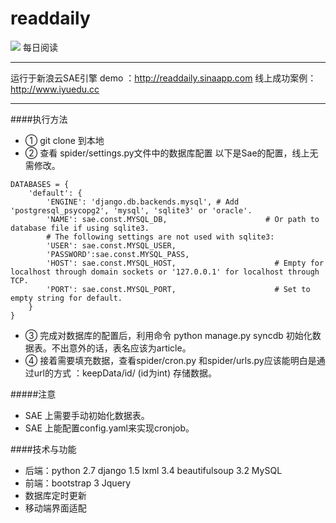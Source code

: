 readdaily
========
<img src="http://readdaily.sinaapp.com/favicon.ico"/> 每日阅读

------
运行于新浪云SAE引擎
demo ：http://readdaily.sinaapp.com
线上成功案例：http://www.iyuedu.cc

------
####执行方法

- ①  git clone 到本地
- ②  查看 spider/settings.py文件中的数据库配置
   以下是Sae的配置，线上无需修改。
```
DATABASES = {
    'default': {
        'ENGINE': 'django.db.backends.mysql', # Add 'postgresql_psycopg2', 'mysql', 'sqlite3' or 'oracle'.
        'NAME': sae.const.MYSQL_DB,                      # Or path to database file if using sqlite3.
        # The following settings are not used with sqlite3:
        'USER': sae.const.MYSQL_USER,
        'PASSWORD':sae.const.MYSQL_PASS,
        'HOST': sae.const.MYSQL_HOST,                      # Empty for localhost through domain sockets or '127.0.0.1' for localhost through TCP.
        'PORT': sae.const.MYSQL_PORT,                      # Set to empty string for default.
    }
}
```
- ③ 完成对数据库的配置后，利用命令 python manage.py syncdb 初始化数据表。不出意外的话，表名应该为article。
- ④ 接着需要填充数据，查看spider/cron.py 和spider/urls.py应该能明白是通过url的方式 ：keepData/id/ (id为int) 存储数据。

#####注意
- SAE 上需要手动初始化数据表。
- SAE 上能配置config.yaml来实现cronjob。

####技术与功能
- 后端：python 2.7 django 1.5 lxml 3.4 beautifulsoup 3.2 MySQL 
- 前端：bootstrap 3 Jquery 
- 数据库定时更新
- 移动端界面适配

